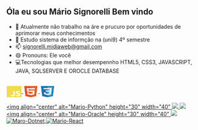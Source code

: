 ## Óla eu sou Mário Signorelli Bem vindo



- 🔭 Atualmente não trabalho na áre e prucuro por oportunidades de aprimorar meus conhecimentos
- 🌱 Estudo sistema de informção na (uni9) 4º semestre
- 📫 signorelli.midiaweb@gmail.com
- 😄 Pronouns: Ele você
- 💻Tecnologias que melhor desempennho HTML5, CSS3, JAVASCRIPT, JAVA, SQLSERVER E OROCLE DATABASE 

<div>
<a href="https://github.com/Mariosignorelli">
 
</div>


</div>
<div style="display: inline_block"><br>
  <img align="center" alt="Rafa-Js" height="30" width="40" src="https://raw.githubusercontent.com/devicons/devicon/master/icons/javascript/javascript-plain.svg">
  
  
  <img align="center" alt="Mario-HTML" height="30" width="40" src="https://raw.githubusercontent.com/devicons/devicon/master/icons/html5/html5-original.svg">
  <img align="center" alt="Mario-CSS" height="30" width="40" src="https://raw.githubusercontent.com/devicons/devicon/master/icons/css3/css3-original.svg">
 
   <img align="center" alt="Mario-Python" height="30" width="40" 
        <img src="https://cdn.jsdelivr.net/gh/devicons/devicon/icons/cplusplus/cplusplus-plain.svg" />
        <img src="https://cdn.jsdelivr.net/gh/devicons/devicon/icons/oracle/oracle-original.svg" />
    <img align="center" alt="Mario-Oracle" height="30" width="40" 
  <img src="https://cdn.jsdelivr.net/gh/devicons/devicon/icons/dotnetcore/dotnetcore-original.svg" />
  <img  align="center" alt="Maro-Dotnet" height="30" width="40"  src="https://cdn.jsdelivr.net/gh/devicons/devicon/icons/csharp/csharp-original.svg"  />
   <img align="center" alt="Mario-React" height="30" width="40" src="https://cdn.jsdelivr.net/gh/devicons/devicon/icons/react/react-original-wordmark.svg" /> 
 
  
 

</div>
